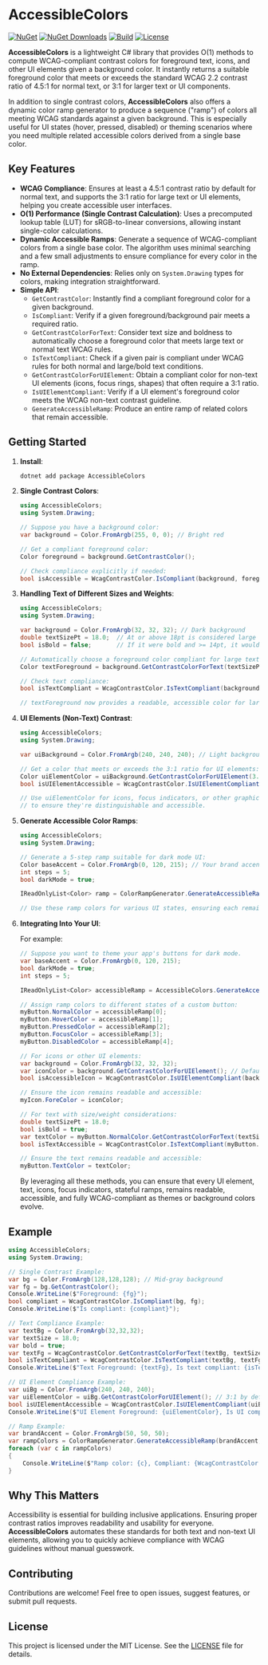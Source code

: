 # AccessibleColors

[![NuGet](https://img.shields.io/nuget/v/AccessibleColors.svg?label=NuGet)](https://www.nuget.org/packages/AccessibleColors/)
[![NuGet Downloads](https://img.shields.io/nuget/dt/AccessibleColors.svg)](https://www.nuget.org/packages/AccessibleColors/)
[![Build](https://github.com/willibrandon/AccessibleColors/actions/workflows/ci.yml/badge.svg)](https://github.com/willibrandon/AccessibleColors/actions/workflows/ci.yml)
[![License](https://img.shields.io/badge/license-MIT-blue.svg)](LICENSE)

**AccessibleColors** is a lightweight C# library that provides O(1) methods to compute WCAG-compliant contrast colors for foreground text, icons, and other UI elements given a background color. It instantly returns a suitable foreground color that meets or exceeds the standard WCAG 2.2 contrast ratio of 4.5:1 for normal text, or 3:1 for larger text or UI components.

In addition to single contrast colors, **AccessibleColors** also offers a dynamic color ramp generator to produce a sequence ("ramp") of colors all meeting WCAG standards against a given background. This is especially useful for UI states (hover, pressed, disabled) or theming scenarios where you need multiple related accessible colors derived from a single base color.

## Key Features

- **WCAG Compliance**: Ensures at least a 4.5:1 contrast ratio by default for normal text, and supports the 3:1 ratio for large text or UI elements, helping you create accessible user interfaces.
- **O(1) Performance (Single Contrast Calculation)**: Uses a precomputed lookup table (LUT) for sRGB-to-linear conversions, allowing instant single-color calculations.
- **Dynamic Accessible Ramps**: Generate a sequence of WCAG-compliant colors from a single base color. The algorithm uses minimal searching and a few small adjustments to ensure compliance for every color in the ramp.
- **No External Dependencies**: Relies only on `System.Drawing` types for colors, making integration straightforward.
- **Simple API**:
  - `GetContrastColor`: Instantly find a compliant foreground color for a given background.
  - `IsCompliant`: Verify if a given foreground/background pair meets a required ratio.
  - `GetContrastColorForText`: Consider text size and boldness to automatically choose a foreground color that meets large text or normal text WCAG rules.
  - `IsTextCompliant`: Check if a given pair is compliant under WCAG rules for both normal and large/bold text conditions.
  - `GetContrastColorForUIElement`: Obtain a compliant color for non-text UI elements (icons, focus rings, shapes) that often require a 3:1 ratio.
  - `IsUIElementCompliant`: Verify if a UI element's foreground color meets the WCAG non-text contrast guideline.
  - `GenerateAccessibleRamp`: Produce an entire ramp of related colors that remain accessible.

## Getting Started

1. **Install**:
   ```bash
   dotnet add package AccessibleColors
   ```

2. **Single Contrast Colors**:
   ```csharp
   using AccessibleColors;
   using System.Drawing;

   // Suppose you have a background color:
   var background = Color.FromArgb(255, 0, 0); // Bright red

   // Get a compliant foreground color:
   Color foreground = background.GetContrastColor();
   
   // Check compliance explicitly if needed:
   bool isAccessible = WcagContrastColor.IsCompliant(background, foreground);
   ```

3. **Handling Text of Different Sizes and Weights**:
   ```csharp
   using AccessibleColors;
   using System.Drawing;

   var background = Color.FromArgb(32, 32, 32); // Dark background
   double textSizePt = 18.0;  // At or above 18pt is considered large text by WCAG
   bool isBold = false;       // If it were bold and >= 14pt, it would also be treated as large text

   // Automatically choose a foreground color compliant for large text:
   Color textForeground = background.GetContrastColorForText(textSizePt, isBold);

   // Check text compliance:
   bool isTextCompliant = WcagContrastColor.IsTextCompliant(background, textForeground, textSizePt, isBold);

   // textForeground now provides a readable, accessible color for large text on the given background.
   ```
4. **UI Elements (Non-Text) Contrast**:
   ```csharp
   using AccessibleColors;
   using System.Drawing;

   var uiBackground = Color.FromArgb(240, 240, 240); // Light background

   // Get a color that meets or exceeds the 3:1 ratio for UI elements:
   Color uiElementColor = uiBackground.GetContrastColorForUIElement(3.0);
   bool isUIElementAccessible = WcagContrastColor.IsUIElementCompliant(uiBackground, uiElementColor);

   // Use uiElementColor for icons, focus indicators, or other graphical components 
   // to ensure they're distinguishable and accessible.
   ```

5. **Generate Accessible Color Ramps**:
   ```csharp
   using AccessibleColors;
   using System.Drawing;
   
   // Generate a 5-step ramp suitable for dark mode UI:
   Color baseAccent = Color.FromArgb(0, 120, 215); // Your brand accent
   int steps = 5;
   bool darkMode = true;

   IReadOnlyList<Color> ramp = ColorRampGenerator.GenerateAccessibleRamp(baseAccent, steps, darkMode);

   // Use these ramp colors for various UI states, ensuring each remains accessible.
   ```

5. **Integrating Into Your UI**:

    For example:
   ```csharp
   // Suppose you want to theme your app's buttons for dark mode.
   var baseAccent = Color.FromArgb(0, 120, 215);
   bool darkMode = true;
   int steps = 5;

   IReadOnlyList<Color> accessibleRamp = AccessibleColors.GenerateAccessibleRamp(baseAccent, steps, darkMode);

   // Assign ramp colors to different states of a custom button:
   myButton.NormalColor = accessibleRamp[0];
   myButton.HoverColor = accessibleRamp[1];
   myButton.PressedColor = accessibleRamp[2];
   myButton.FocusColor = accessibleRamp[3];
   myButton.DisabledColor = accessibleRamp[4];

   // For icons or other UI elements:
   var background = Color.FromArgb(32, 32, 32); 
   var iconColor = background.GetContrastColorForUIElement(); // Defaults to 3:1 for non-text
   bool isAccessibleIcon = WcagContrastColor.IsUIElementCompliant(background, iconColor);

   // Ensure the icon remains readable and accessible:
   myIcon.ForeColor = iconColor;

   // For text with size/weight considerations:
   double textSizePt = 18.0;
   bool isBold = true;
   var textColor = myButton.NormalColor.GetContrastColorForText(textSizePt, isBold);
   bool isTextAccessible = WcagContrastColor.IsTextCompliant(myButton.NormalColor, textColor, textSizePt, isBold);

   // Ensure the text remains readable and accessible:
   myButton.TextColor = textColor;
   ```

   By leveraging all these methods, you can ensure that every UI element, text, icons, focus indicators, stateful ramps, remains readable, accessible, and fully WCAG-compliant as themes or background colors evolve.

## Example

```csharp
using AccessibleColors;
using System.Drawing;

// Single Contrast Example:
var bg = Color.FromArgb(128,128,128); // Mid-gray background
var fg = bg.GetContrastColor();
Console.WriteLine($"Foreground: {fg}");
bool compliant = WcagContrastColor.IsCompliant(bg, fg);
Console.WriteLine($"Is compliant: {compliant}");

// Text Compliance Example:
var textBg = Color.FromArgb(32,32,32);
var textSize = 18.0;
var bold = true;
var textFg = WcagContrastColor.GetContrastColorForText(textBg, textSize, bold);
bool isTextCompliant = WcagContrastColor.IsTextCompliant(textBg, textFg, textSize, bold);
Console.WriteLine($"Text Foreground: {textFg}, Is text compliant: {isTextCompliant}");

// UI Element Compliance Example:
var uiBg = Color.FromArgb(240, 240, 240);
var uiElementColor = uiBg.GetContrastColorForUIElement(); // 3:1 by default
bool isUIElementAccessible = WcagContrastColor.IsUIElementCompliant(uiBg, uiElementColor);
Console.WriteLine($"UI Element Foreground: {uiElementColor}, Is UI compliant: {isUIElementAccessible}");

// Ramp Example:
var brandAccent = Color.FromArgb(50, 50, 50);
var rampColors = ColorRampGenerator.GenerateAccessibleRamp(brandAccent, 5, darkMode: false);
foreach (var c in rampColors)
{
    Console.WriteLine($"Ramp color: {c}, Compliant: {WcagContrastColor.IsCompliant(Color.White, c)}");
}
```

## Why This Matters

Accessibility is essential for building inclusive applications. Ensuring proper contrast ratios improves readability and usability for everyone. **AccessibleColors** automates these standards for both text and non-text UI elements, allowing you to quickly achieve compliance with WCAG guidelines without manual guesswork.

## Contributing

Contributions are welcome! Feel free to open issues, suggest features, or submit pull requests.

## License

This project is licensed under the MIT License. See the [LICENSE](https://github.com/willibrandon/AccessibleColors/blob/main/LICENSE) file for details.